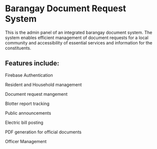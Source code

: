 # Barangay Document Request System

This is the admin panel of an integrated barangay document system. The system enables efficient management of document requests for a local community and accessibility of essential services and information for the constituents.

## Features include:

Firebase Authentication

Resident and Household management

Document request mangement

Blotter report tracking

Public announcements

Electric bill posting

PDF generation for official documents

Officer Management
